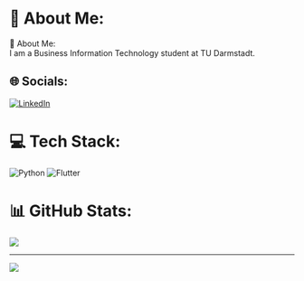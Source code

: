 # 💫 About Me:
💫 About Me:<br>I am a Business Information Technology student at TU Darmstadt.


## 🌐 Socials:
[![LinkedIn](https://img.shields.io/badge/LinkedIn-%230077B5.svg?logo=linkedin&logoColor=white)](https://www.linkedin.com/in/ben-vollrath-960038274/) 

# 💻 Tech Stack:
![Python](https://img.shields.io/badge/python-3670A0?style=for-the-badge&logo=python&logoColor=ffdd54) ![Flutter](https://img.shields.io/badge/Flutter-%2302569B.svg?style=for-the-badge&logo=Flutter&logoColor=white)
# 📊 GitHub Stats:
![](https://github-readme-streak-stats.herokuapp.com/?user=Ben-Vollrath&theme=dracula&hide_border=true)<br/>

---
[![](https://visitcount.itsvg.in/api?id=Ben-Vollrath&icon=0&color=0)](https://visitcount.itsvg.in)

<!-- Proudly created with GPRM ( https://gprm.itsvg.in ) -->
